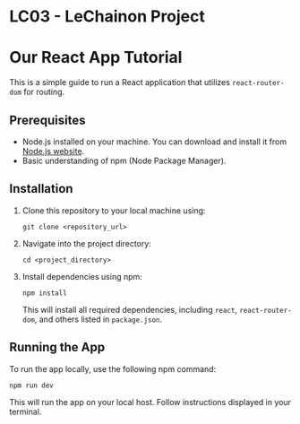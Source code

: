 # LC03 - LeChainon Project

# Our React App Tutorial

This is a simple guide to run a React application that utilizes `react-router-dom` for routing.

## Prerequisites

- Node.js installed on your machine. You can download and install it from [Node.js website](https://nodejs.org/).
- Basic understanding of npm (Node Package Manager).

## Installation

1. Clone this repository to your local machine using:
    ```
    git clone <repository_url>
    ```
2. Navigate into the project directory:
    ```
    cd <project_directory>
    ```
3. Install dependencies using npm:
    ```
    npm install
    ```
   This will install all required dependencies, including `react`, `react-router-dom`, and others listed in `package.json`.

## Running the App

To run the app locally, use the following npm command:

        
    npm run dev
        
    
This will run the app on your local host. Follow instructions displayed in your terminal.



